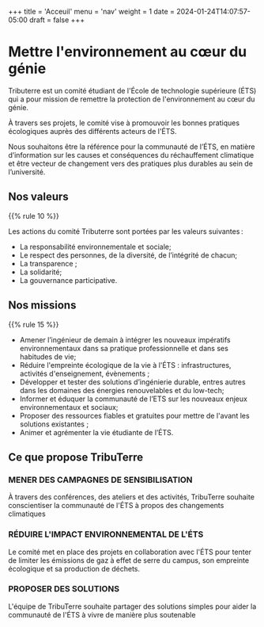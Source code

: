 +++
title = 'Acceuil'
menu = 'nav'
weight = 1
date = 2024-01-24T14:07:57-05:00
draft = false
+++

# Mettre l'environnement au cœur du génie 

Tributerre est un comité étudiant de l'École de technologie supérieure (ÉTS) qui a pour mission de remettre la protection de l'environnement au cœur du génie. 

À travers ses projets, le comité vise à promouvoir les bonnes pratiques écologiques auprès des différents acteurs de l'ÉTS.

Nous souhaitons être la référence pour la communauté de l’ÉTS, en matière d’information sur les causes et conséquences du réchauffement climatique et être vecteur de changement vers des pratiques plus durables au sein de l’université.

## Nos valeurs
{{% rule 10 %}}

Les actions du comité Tributerre sont portées par les valeurs suivantes :
- La responsabilité environnementale et sociale;
- Le respect des personnes, de la diversité, de l’intégrité de chacun; 
- La transparence ;
- La solidarité;
- La gouvernance participative.

## Nos missions
{{% rule 15 %}}

- Amener l’ingénieur de demain à intégrer les nouveaux impératifs environnementaux dans sa pratique professionnelle et dans ses habitudes de vie;
- Réduire l'empreinte écologique de la vie à l'ÉTS : infrastructures, activités d'enseignement, évènements ;
- Développer et tester des solutions d’ingénierie durable, entres autres dans les domaines des énergies renouvelables et du low-tech;
- Informer et éduquer la communauté de l’ETS sur les nouveaux enjeux environnementaux et sociaux;
- Proposer des ressources fiables et gratuites pour mettre de l'avant les solutions existantes ;
- Animer et agrémenter la vie étudiante de l’ÉTS.

## Ce que propose TribuTerre

### MENER DES CAMPAGNES DE SENSIBILISATION 

À travers des conférences, des ateliers et des activités, TribuTerre souhaite conscientiser la communauté de l'ÉTS à propos des changements climatiques 

### RÉDUIRE L'IMPACT ENVIRONNEMENTAL DE L'ÉTS

Le comité met en place des projets en collaboration avec l'ÉTS pour tenter de limiter les émissions de gaz à effet de serre du campus, son empreinte écologique et sa production de déchets.  

### PROPOSER DES SOLUTIONS

L'équipe de TribuTerre souhaite partager des solutions simples pour aider la communauté de l'ÉTS à vivre de manière plus soutenable 
